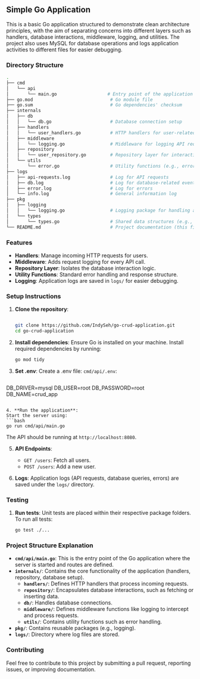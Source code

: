 ## Simple Go Application

This is a basic Go application structured to demonstrate clean architecture principles, with the aim of separating concerns into different layers such as handlers, database interactions, middleware, logging, and utilities. The project also uses MySQL for database operations and logs application activities to different files for easier debugging.

### Directory Structure

```bash
.
├── cmd
│   └── api
│       └── main.go                   # Entry point of the application
├── go.mod                             # Go module file
├── go.sum                             # Go dependencies' checksum
├── internals
│   ├── db
│   │   └── db.go                      # Database connection setup
│   ├── handlers
│   │   └── user_handlers.go           # HTTP handlers for user-related actions
│   ├── middleware
│   │   └── logging.go                 # Middleware for logging API requests
│   ├── repository
│   │   └── user_repository.go         # Repository layer for interacting with the database
│   └── utils
│       └── error.go                   # Utility functions (e.g., error handling)
├── logs
│   ├── api-requests.log               # Log for API requests
│   ├── db.log                         # Log for database-related events
│   ├── error.log                      # Log for errors
│   └── info.log                       # General information log
├── pkg
│   ├── logging
│   │   └── logging.go                 # Logging package for handling application-wide logging
│   └── types
│       └── types.go                   # Shared data structures (e.g., types)
└── README.md                          # Project documentation (this file)
```

### Features

- **Handlers**: Manage incoming HTTP requests for users.
- **Middleware**: Adds request logging for every API call.
- **Repository Layer**: Isolates the database interaction logic.
- **Utility Functions**: Standard error handling and response structure.
- **Logging**: Application logs are saved in `logs/` for easier debugging.
  
### Setup Instructions

1. **Clone the repository**:
   ```bash

   git clone https://github.com/IndySeh/go-crud-application.git
   cd go-crud-application
   ```

2. **Install dependencies**:
   Ensure Go is installed on your machine. Install required dependencies by running:
   ```bash
   go mod tidy
   ```

3. **Set .env**:
   Create a .env file:  `cmd/api/.env`:
   ```bash
   
DB_DRIVER=mysql
DB_USER=root
DB_PASSWORD=root
DB_NAME=crud_app

   ```

4. **Run the application**:
   Start the server using:
   ```bash
   go run cmd/api/main.go
   ```

   The API should be running at `http://localhost:8080`.

5. **API Endpoints**:
   - `GET /users`: Fetch all users.
   - `POST /users`: Add a new user.

6. **Logs**:
   Application logs (API requests, database queries, errors) are saved under the `logs/` directory.

### Testing

1. **Run tests**:
   Unit tests are placed within their respective package folders. To run all tests:
   ```bash
   go test ./...
   ```

### Project Structure Explanation

- **`cmd/api/main.go`**: This is the entry point of the Go application where the server is started and routes are defined.
- **`internals/`**: Contains the core functionality of the application (handlers, repository, database setup).
  - **`handlers/`**: Defines HTTP handlers that process incoming requests.
  - **`repository/`**: Encapsulates database interactions, such as fetching or inserting data.
  - **`db/`**: Handles database connections.
  - **`middleware/`**: Defines middleware functions like logging to intercept and process requests.
  - **`utils/`**: Contains utility functions such as error handling.
- **`pkg/`**: Contains reusable packages (e.g., logging).
- **`logs/`**: Directory where log files are stored.

### Contributing

Feel free to contribute to this project by submitting a pull request, reporting issues, or improving documentation.
